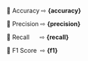 📌 Accuracy ⇨ **{accuracy}**

📌 Precision ⇨ **{precision}**

📌 Recall &nbsp;&nbsp;&nbsp;&nbsp;&nbsp;⇨ **{recall}**

📌 F1 Score &nbsp;⇨ **{f1}**